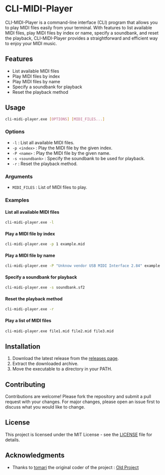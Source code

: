 # CLI-MIDI-Player

CLI-MIDI-Player is a command-line interface (CLI) program that allows you to play MIDI files easily from your terminal. With features to list available MIDI files, play MIDI files by index or name, specify a soundbank, and reset the playback, CLI-MIDI-Player provides a straightforward and efficient way to enjoy your MIDI music.

## Features

- List available MIDI files
- Play MIDI files by index
- Play MIDI files by name
- Specify a soundbank for playback
- Reset the playback method

## Usage

```bash
cli-midi-player.exe [OPTIONS] [MIDI_FILES...]
```

### Options

- `-l` : List all available MIDI files.
- `-p <index>` : Play the MIDI file by the given index.
- `-P <name>` : Play the MIDI file by the given name.
- `-s <soundbank>` : Specify the soundbank to be used for playback.
- `-r` : Reset the playback method.

### Arguments

- `MIDI_FILES` : List of MIDI files to play.

### Examples

#### List all available MIDI files
```bash
cli-midi-player.exe -l
```

#### Play a MIDI file by index
```bash
cli-midi-player.exe -p 1 example.mid
```

#### Play a MIDI file by name
```bash
cli-midi-player.exe -P "Unknow vendor USB MIDI Interface 2.84" example.mid
```

#### Specify a soundbank for playback
```bash
cli-midi-player.exe -s soundbank.sf2
```

#### Reset the playback method
```bash
cli-midi-player.exe -r
```

#### Play a list of MIDI files
```bash
cli-midi-player.exe file1.mid file2.mid file3.mid
```

## Installation

1. Download the latest release from the [releases page](https://github.com/yourusername/cli-midi-player/releases).
2. Extract the downloaded archive.
3. Move the executable to a directory in your PATH.

## Contributing

Contributions are welcome! Please fork the repository and submit a pull request with your changes. For major changes, please open an issue first to discuss what you would like to change.

## License

This project is licensed under the MIT License - see the [LICENSE](LICENSE) file for details.

## Acknowledgments

- Thanks to [tomari](https://github.com/tomari) the original coder of the project : [Old Project](https://github.com/tomari/PlaySMF)
